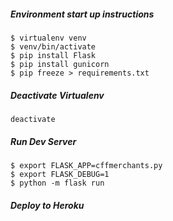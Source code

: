 ##### Environment start up instructions
```
$ virtualenv venv
$ venv/bin/activate
$ pip install Flask
$ pip install gunicorn
$ pip freeze > requirements.txt
```
##### Deactivate Virtualenv
```
deactivate
```
##### Run Dev Server
```
$ export FLASK_APP=cffmerchants.py
$ export FLASK_DEBUG=1
$ python -m flask run
```
##### Deploy to Heroku
```

```

